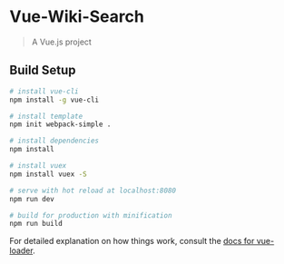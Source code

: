 # Vue-Wiki-Search

> A Vue.js project

## Build Setup

``` bash
# install vue-cli
npm install -g vue-cli

# install template
npm init webpack-simple .

# install dependencies
npm install

# install vuex
npm install vuex -S

# serve with hot reload at localhost:8080
npm run dev

# build for production with minification
npm run build
```

For detailed explanation on how things work, consult the [docs for vue-loader](http://vuejs.github.io/vue-loader).

